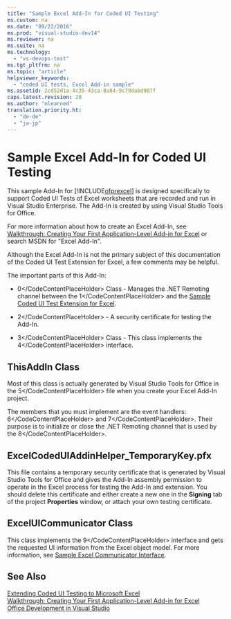 ```yaml
---
title: "Sample Excel Add-In for Coded UI Testing"
ms.custom: na
ms.date: "09/22/2016"
ms.prod: "visual-studio-dev14"
ms.reviewer: na
ms.suite: na
ms.technology: 
  - "vs-devops-test"
ms.tgt_pltfrm: na
ms.topic: "article"
helpviewer_keywords: 
  - "coded UI tests, Excel Add-in sample"
ms.assetid: 2cd52d1a-4c35-43ca-8a84-9c79dabd907f
caps.latest.revision: 20
ms.author: "mlearned"
translation.priority.ht: 
  - "de-de"
  - "ja-jp"
---
```

# Sample Excel Add-In for Coded UI Testing
This sample Add-In for [!INCLUDE[ofprexcel](../vs140/includes/ofprexcel_md.md)] is designed specifically to support Coded UI Tests of Excel worksheets that are recorded and run in Visual Studio Enterprise. The Add-In is created by using Visual Studio Tools for Office.  
  
 For more information about how to create an Excel Add-In, see [Walkthrough: Creating Your First Application-Level Add-in for Excel](assetId:///a855e2be-3ecf-4112-a7f5-ec0f7fad3b5f) or search MSDN for "Excel Add-In".  
  
 Although the Excel Add-In is not the primary subject of this documentation of the Coded UI Test Extension for Excel, a few comments may be helpful.  
  
 The important parts of this Add-In:  
  
-   <CodeContentPlaceHolder>0\</CodeContentPlaceHolder>  Class - Manages the .NET Remoting channel between the <CodeContentPlaceHolder>1\</CodeContentPlaceHolder> and the [Sample Coded UI Test Extension for Excel](../vs140/sample-coded-ui-test-extension-for-excel.md).  
  
-   <CodeContentPlaceHolder>2\</CodeContentPlaceHolder>  - A security certificate for testing the Add-In.  
  
-   <CodeContentPlaceHolder>3\</CodeContentPlaceHolder>  Class - This class implements the <CodeContentPlaceHolder>4\</CodeContentPlaceHolder> interface.  
  
## ThisAddIn Class  
 Most of this class is actually generated by Visual Studio Tools for Office in the <CodeContentPlaceHolder>5\</CodeContentPlaceHolder> file when you create your Excel Add-In project.  
  
 The members that you must implement are the event handlers: <CodeContentPlaceHolder>6\</CodeContentPlaceHolder> and <CodeContentPlaceHolder>7\</CodeContentPlaceHolder>. Their purpose is to initialize or close the .NET Remoting channel that is used by the <CodeContentPlaceHolder>8\</CodeContentPlaceHolder>.  
  
## ExcelCodedUIAddinHelper_TemporaryKey.pfx  
 This file contains a temporary security certificate that is generated by Visual Studio Tools for Office and gives the Add-In assembly permission to operate in the Excel process for testing the Add-In and extension. You should delete this certificate and either create a new one in the **Signing** tab of the project **Properties** window, or attach your own testing certificate.  
  
## ExcelUICommunicator Class  
 This class implements the <CodeContentPlaceHolder>9\</CodeContentPlaceHolder> interface and gets the requested UI information from the Excel object model. For more information, see [Sample Excel Communicator Interface](../vs140/sample-excel-communicator-interface.md).  
  
## See Also  
 [Extending Coded UI Testing to Microsoft Excel](../vs140/extending-coded-ui-tests-and-action-recordings-to-support-microsoft-excel.md)   
 [Walkthrough: Creating Your First Application-Level Add-in for Excel](assetId:///a855e2be-3ecf-4112-a7f5-ec0f7fad3b5f)   
 [Office Development in Visual Studio](assetId:///2ddec047-263a-4901-a54c-a15fc8472329)
